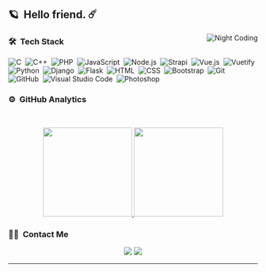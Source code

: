 ## 🪐 &nbsp;Hello friend. ☄️

<img alt="Night Coding" src="https://i.pinimg.com/originals/0c/f2/a5/0cf2a59e6352b20424cdb47b4a4e127a.gif" align="right"/>

### 🛠 &nbsp;Tech Stack

![C](https://img.shields.io/badge/-C-05122A?style=flat&logo=C&logoColor=A8B9CC)&nbsp;
![C++](https://img.shields.io/badge/-C++-05122A?style=flat&logo=C%2B%2B&logoColor=00599C)&nbsp;
![PHP](https://img.shields.io/badge/PHP-05122A?style=flat&logo=php)&nbsp;
![JavaScript](https://img.shields.io/badge/-JavaScript-05122A?style=flat&logo=javascript)&nbsp;
![Node.js](https://img.shields.io/badge/-Node.js-05122A?style=flat&logo=node.js)&nbsp;
![Strapi](https://img.shields.io/badge/Strapi-05122A.svg?flat&logo=strapi&logoColor=9a4bff)&nbsp;
![Vue.js](https://img.shields.io/badge/Vue.js-05122A?style=flat&logo=vue.js&logoColor=4FC08D)&nbsp;
![Vuetify](https://img.shields.io/badge/Vuetify-05122A?style=flat&logo=vuetify&logoColor=2196f3)&nbsp;
![Python](https://img.shields.io/badge/-Python-05122A?style=flat&logo=python)&nbsp;
![Django](https://img.shields.io/badge/-Django-05122A?style=flat&logo=django&logoColor=092E20)&nbsp;
![Flask](https://img.shields.io/badge/-Flask-05122A?style=flat&logo=flask)&nbsp;
![HTML](https://img.shields.io/badge/-HTML-05122A?style=flat&logo=HTML5)&nbsp;
![CSS](https://img.shields.io/badge/-CSS-05122A?style=flat&logo=CSS3&logoColor=1572B6)&nbsp;
![Bootstrap](https://img.shields.io/badge/-Bootstrap-05122A?style=flat&logo=bootstrap&logoColor=563D7C)&nbsp;
![Git](https://img.shields.io/badge/-Git-05122A?style=flat&logo=git)&nbsp;
![GitHub](https://img.shields.io/badge/-GitHub-05122A?style=flat&logo=github)&nbsp;
![Visual Studio Code](https://img.shields.io/badge/-Visual%20Studio%20Code-05122A?style=flat&logo=visual-studio-code&logoColor=007ACC)&nbsp;
![Photoshop](https://img.shields.io/badge/-Photoshop-05122A?style=flat&logo=adobe-photoshop)&nbsp;

### ⚙️ &nbsp;GitHub Analytics
<br>
<p align="center">
<a href="https://github.com/Shadawks">
  <img height="180em" src="https://github-readme-stats-eight-theta.vercel.app/api?username=Shadawks&show_icons=true&theme=radical&include_all_commits=true&count_private=true"/>
  <img height="180em" src="https://github-readme-stats-eight-theta.vercel.app/api/top-langs/?username=Shadawks&layout=compact&langs_count=8&theme=radical"/>
</a>
</p>

### 🤝🏻 &nbsp;Contact Me

<p align="center">
<a href="https://www.linkedin.com/in/nathan-leibel-16a4881a1/"><img src="https://img.shields.io/badge/LinkedIn-05122A?style=flat&logo=Linkedin&logoColor=white"/></a>
<a href="mailto:nathan.leibel@epitech.eu"><img src="https://img.shields.io/badge/-Mail-05122A?style=flat&logo=Gmail&logoColor=white"/></a>
</p>

-----
